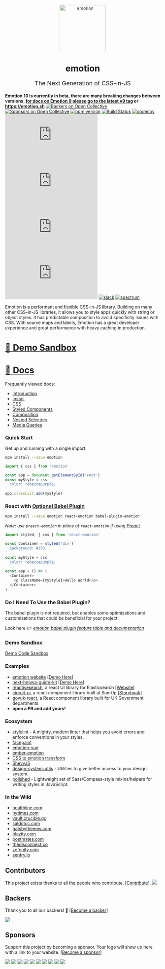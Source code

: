 <p align="center" style="color: #343a40">
  <img src="https://cdn.rawgit.com/tkh44/emotion/master/emotion.png" alt="emotion" height="150" width="150">
  <h1 align="center">emotion</h1>
</p>
<p align="center" style="font-size: 1.2rem;">The Next Generation of CSS-in-JS</p>

**Emotion 10 is currently in beta, there are many breaking changes between versions, [for docs on Emotion 9 please go to the latest v9 tag](https://github.com/emotion-js/emotion/tree/v9.2.8/docs) or https://emotion.sh**
[![Backers on Open Collective](https://opencollective.com/emotion/backers/badge.svg)](#backers) [![Sponsors on Open Collective](https://opencollective.com/emotion/sponsors/badge.svg)](#sponsors) [![npm version](https://badge.fury.io/js/emotion.svg)](https://badge.fury.io/js/emotion)
[![Build Status](https://img.shields.io/circleci/project/github/emotion-js/emotion/master.svg)](https://circleci.com/gh/emotion-js/emotion)
[![codecov](https://codecov.io/gh/emotion-js/emotion/branch/master/graph/badge.svg)](https://codecov.io/gh/emotion-js/emotion)
![core gzip size](http://img.badgesize.io/https://unpkg.com/emotion/dist/emotion.umd.min.js?compression=gzip&label=core%20gzip%20size)
![core size](http://img.badgesize.io/https://unpkg.com/emotion/dist/emotion.umd.min.js?label=core%20size)
![react gzip size](http://img.badgesize.io/https://unpkg.com/react-emotion/dist/emotion.umd.min.js?compression=gzip&label=react%20gzip%20size)
![react size](http://img.badgesize.io/https://unpkg.com/react-emotion/dist/emotion.umd.min.js?label=react%20size)
[![slack](https://emotion.now.sh/badge.svg)](http://emotion.now.sh/)
[![spectrum](https://withspectrum.github.io/badge/badge.svg)](https://spectrum.chat/emotion)

Emotion is a performant and flexible CSS-in-JS library. Building on many other CSS-in-JS libraries, it allows you to style apps quickly with string or object styles. It has predictable composition to avoid specificity issues with CSS. With source maps and labels, Emotion has a great developer experience and great performance with heavy caching in production.

# [👀 Demo Sandbox](https://codesandbox.io/s/pk1qjqpw67)

# [📖 Docs](https://emotion.sh/docs/introduction)

Frequently viewed docs:

* [Introduction](https://emotion.sh/docs/introduction)
* [Install](https://emotion.sh/docs/install)
* [CSS](https://emotion.sh/docs/css)
* [Styled Components](https://emotion.sh/docs/styled)
* [Composition](https://emotion.sh/docs/composition)
* [Nested Selectors](https://emotion.sh/docs/nested)
* [Media Queries](https://emotion.sh/docs/media-queries)

### Quick Start

Get up and running with a single import.

```bash
npm install --save emotion
```

```javascript
import { css } from 'emotion'

const app = document.getElementById('root')
const myStyle = css`
  color: rebeccapurple;
`
app.classList.add(myStyle)
```

### React with [Optional Babel Plugin](docs/babel.md)

```bash
npm install --save emotion react-emotion babel-plugin-emotion
```

_Note: use `preact-emotion` in place of `react-emotion` if using [Preact](https://github.com/developit/preact)_

```javascript
import styled, { css } from 'react-emotion'

const Container = styled('div')`
  background: #333;
`
const myStyle = css`
  color: rebeccapurple;
`
const app = () => (
  <Container>
    <p className={myStyle}>Hello World</p>
  </Container>
)
```

### Do I Need To Use the Babel Plugin?

The babel plugin is not required, but enables some optimizations and customizations that could be beneficial for your project.

Look here 👉 _[emotion babel plugin feature table and documentation](https://github.com/emotion-js/emotion/tree/master/packages/babel-plugin-emotion)_

### Demo Sandbox

[Demo Code Sandbox](https://codesandbox.io/s/pk1qjqpw67)

### Examples

* [emotion website](site) [[Demo Here](https://emotion.sh)]
* [next-hnpwa-guide-kit](https://github.com/tkh44/next-hnpwa-guide-kit) [[Demo Here](https://hnpwa.life)]
* [reactivesearch](https://github.com/appbaseio/reactivesearch), a react UI library for Elasticsearch [[Website](https://opensource.appbase.io/reactivesearch/)]
* [circuit-ui](https://github.com/sumup/circuit-ui), a react component library built at SumUp [[Storybook](https://sumup.github.io/circuit-ui/)]
* [govuk-react](https://github.com/penx/govuk-react/), a React component library built for UK Government departments
* **open a PR and add yours!**

### Ecosystem

* [stylelint](https://github.com/stylelint/stylelint) - A mighty, modern linter that helps you avoid errors and enforce conventions in your styles.
* [facepaint](https://github.com/emotion-js/facepaint)
* [emotion-vue](https://github.com/egoist/emotion-vue)
* [ember-emotion](https://github.com/alexlafroscia/ember-emotion)
* [CSS to emotion transform](https://transform.now.sh/css-to-emotion/)
* [ShevyJS](https://github.com/kyleshevlin/shevyjs)
* [design-system-utils](https://github.com/mrmartineau/design-system-utils) - Utilities to give better access to your design system.
* [polished](https://github.com/styled-components/polished) - Lightweight set of Sass/Compass-style mixins/helpers for writing styles in JavaScript.

### In the Wild

* [healthline.com](https://www.healthline.com)
* [nytimes.com](https://www.nytimes.com)
* [vault.crucible.gg](http://vault.crucible.gg/)
* [saldotuc.com](https://saldotuc.com)
* [gatsbythemes.com](https://gatsbythemes.com/)
* [blazity.com](https://blazity.com/)
* [postmates.com](https://postmates.com/)
* [thedisconnect.co](https://thedisconnect.co/one)
* [zefenify.com](https://zefenify.com/about.html)
* [sentry.io](https://sentry.io)

## Contributors

This project exists thanks to all the people who contribute. [[Contribute](CONTRIBUTING.md)].
<a href="https://github.com/emotion-js/emotion/graphs/contributors"><img src="https://opencollective.com/emotion/contributors.svg?width=890&button=false" /></a>

## Backers

Thank you to all our backers! 🙏 [[Become a backer](https://opencollective.com/emotion#backer)]

<a href="https://opencollective.com/emotion#backers" target="_blank"><img src="https://opencollective.com/emotion/backers.svg?width=890"></a>

## Sponsors

Support this project by becoming a sponsor. Your logo will show up here with a link to your website. [[Become a sponsor](https://opencollective.com/emotion#sponsor)]

<a href="https://opencollective.com/emotion/sponsor/0/website" target="_blank"><img src="https://opencollective.com/emotion/sponsor/0/avatar.svg"></a>
<a href="https://opencollective.com/emotion/sponsor/1/website" target="_blank"><img src="https://opencollective.com/emotion/sponsor/1/avatar.svg"></a>
<a href="https://opencollective.com/emotion/sponsor/2/website" target="_blank"><img src="https://opencollective.com/emotion/sponsor/2/avatar.svg"></a>
<a href="https://opencollective.com/emotion/sponsor/3/website" target="_blank"><img src="https://opencollective.com/emotion/sponsor/3/avatar.svg"></a>
<a href="https://opencollective.com/emotion/sponsor/4/website" target="_blank"><img src="https://opencollective.com/emotion/sponsor/4/avatar.svg"></a>
<a href="https://opencollective.com/emotion/sponsor/5/website" target="_blank"><img src="https://opencollective.com/emotion/sponsor/5/avatar.svg"></a>
<a href="https://opencollective.com/emotion/sponsor/6/website" target="_blank"><img src="https://opencollective.com/emotion/sponsor/6/avatar.svg"></a>
<a href="https://opencollective.com/emotion/sponsor/7/website" target="_blank"><img src="https://opencollective.com/emotion/sponsor/7/avatar.svg"></a>
<a href="https://opencollective.com/emotion/sponsor/8/website" target="_blank"><img src="https://opencollective.com/emotion/sponsor/8/avatar.svg"></a>
<a href="https://opencollective.com/emotion/sponsor/9/website" target="_blank"><img src="https://opencollective.com/emotion/sponsor/9/avatar.svg"></a>
